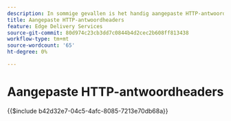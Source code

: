 ```yaml
---
description: In sommige gevallen is het handig aangepaste HTTP-antwoordheaders toe te passen op bronnen, bijvoorbeeld om CORS toe te staan. Als u kopteksten wilt specificeren, creeer of een Werkboek van Excel of een Werkboek van Google Sheets in de `/.helix omslag ` van uw website in Sharepoint of de Aandrijving van Google genoemd headers.xlsx ` in SharePoint of ` headers ` in de Aandrijving van Google.
title: Aangepaste HTTP-antwoordheaders
feature: Edge Delivery Services
source-git-commit: 80d974c23cb3dd7c0844b4d2cec2b608ff813438
workflow-type: tm+mt
source-wordcount: '65'
ht-degree: 0%

---
```


# Aangepaste HTTP-antwoordheaders

{{$include b42d32e7-04c5-4afc-8085-7213e70db68a}}